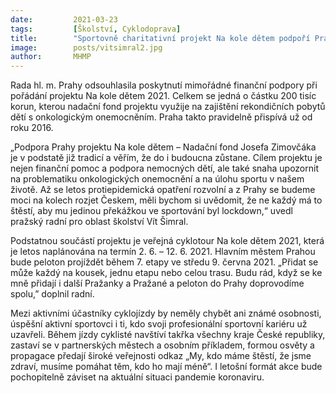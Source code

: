 ```yaml
---
date:         2021-03-23
tags:         [Školství, Cyklodoprava]
title:        "Sportovně charitativní projekt Na kole dětem podpoří Praha i letos"
image: 	      posts/vitsimral2.jpg
author:       MHMP
---
```


Rada hl. m. Prahy odsouhlasila poskytnutí mimořádné finanční podpory při pořádání projektu Na kole dětem 2021. Celkem se jedná o částku 200 tisíc korun, kterou nadační fond projektu využije na zajištění rekondičních pobytů dětí s onkologickým onemocněním. Praha takto pravidelně přispívá už od roku 2016.

 „Podpora Prahy projektu Na kole dětem – Nadační fond Josefa Zimovčáka je v podstatě již tradicí a věřím, že do i budoucna zůstane. Cílem projektu je nejen finanční pomoc a podpora nemocných dětí, ale také snaha upozornit na problematiku onkologických onemocnění a na úlohu sportu v našem životě. Až se letos protiepidemická opatření rozvolní a z Prahy se budeme moci na kolech rozjet Českem, měli bychom si uvědomit, že ne každý má to štěstí, aby mu jedinou překážkou ve sportování byl lockdown,“ uvedl pražský radní pro oblast školství Vít Šimral.

Podstatnou součástí projektu je veřejná cyklotour Na kole dětem 2021, která je letos naplánována na termín 2. 6. – 12. 6. 2021. Hlavním městem Prahou bude peloton projíždět během 7. etapy ve středu 9. června 2021. „Přidat se může každý na kousek, jednu etapu nebo celou trasu. Budu rád, když se ke mně přidají i další Pražanky a Pražané a peloton do Prahy doprovodíme spolu,” doplnil radní.

Mezi aktivními účastníky cyklojízdy by neměly chybět ani známé osobnosti, úspěšní aktivní sportovci i ti, kdo svoji profesionální sportovní kariéru už uzavřeli. Během jízdy cyklisté navštíví takřka všechny kraje České republiky, zastaví se v partnerských městech a osobním příkladem, formou osvěty a propagace předají široké veřejnosti odkaz „My, kdo máme štěstí, že jsme zdraví, musíme pomáhat těm, kdo ho mají méně“. I letošní formát akce bude pochopitelně záviset na aktuální situaci pandemie koronaviru.
